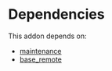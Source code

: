 # Dependencies

This addon depends on:

- [maintenance](https://github.com/bringout/oca-ocb-vertical-industry/tree/ceb28cbd494cf78988dff69778c4e3c938a40f59/odoo-bringout-oca-ocb-maintenance)
- [base_remote](https://github.com/bringout/oca-technical)
